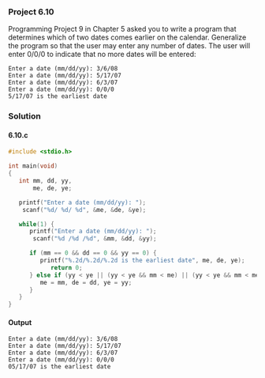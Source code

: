 ### Project 6.10
Programming Project 9 in Chapter 5 asked you to write a program that determines which of two dates comes earlier on the calendar. Generalize the program so that the user may enter any number of dates. The user will enter 0/0/0 to indicate that no more dates will be entered:
```
Enter a date (mm/dd/yy): 3/6/08
Enter a date (mm/dd/yy): 5/17/07
Enter a date (mm/dd/yy): 6/3/07
Enter a date (mm/dd/yy): 0/0/0
5/17/07 is the earliest date
```
### Solution
#### 6.10.c
```c
#include <stdio.h>

int main(void)
{
   int mm, dd, yy,
       me, de, ye;

   printf("Enter a date (mm/dd/yy): ");
    scanf("%d/ %d/ %d", &me, &de, &ye);

   while(1) {
      printf("Enter a date (mm/dd/yy): ");
       scanf("%d /%d /%d", &mm, &dd, &yy);

      if (mm == 0 && dd == 0 && yy == 0) {
         printf("%.2d/%.2d/%.2d is the earliest date", me, de, ye);
			return 0;
      } else if (yy < ye || (yy < ye && mm < me) || (yy < ye && mm < me && dd < de))  {
         me = mm, de = dd, ye = yy;
      }
   }
}
```
#### Output
```
Enter a date (mm/dd/yy): 3/6/08
Enter a date (mm/dd/yy): 5/17/07
Enter a date (mm/dd/yy): 6/3/07
Enter a date (mm/dd/yy): 0/0/0
05/17/07 is the earliest date
```
